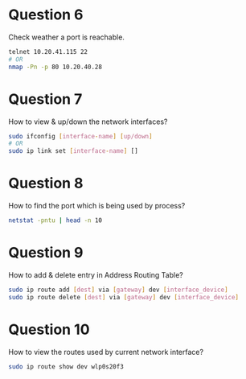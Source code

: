 # Question 6 

Check weather a port is reachable.

```bash
telnet 10.20.41.115 22
# OR
nmap -Pn -p 80 10.20.40.28
```

# Question 7 

How to view & up/down the network interfaces?

```bash
sudo ifconfig [interface-name] [up/down]
# OR
sudo ip link set [interface-name] []
```

# Question 8 

How to find the port which is being used by process?

```bash
netstat -pntu | head -n 10
```

# Question 9 

How to add & delete entry in Address Routing Table?

```bash
sudo ip route add [dest] via [gateway] dev [interface_device]
sudo ip route delete [dest] via [gateway] dev [interface_device]
```


# Question 10

How to view the routes used by current network interface?

```bash
sudo ip route show dev wlp0s20f3
```
